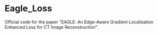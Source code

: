 # Eagle_Loss
Official code for the paper "EAGLE: An Edge-Aware Gradient Localization Enhanced Loss for CT Image Reconstruction".
